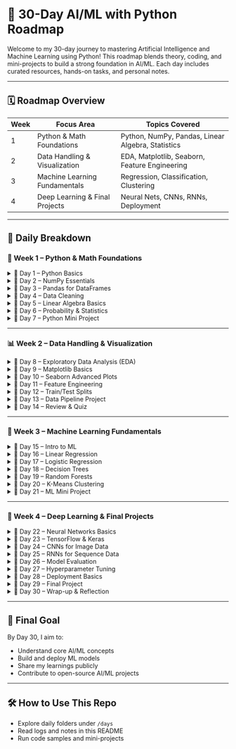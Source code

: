 # 🤖 30-Day AI/ML with Python Roadmap

Welcome to my 30-day journey to mastering Artificial Intelligence and Machine Learning using Python! This roadmap blends theory, coding, and mini-projects to build a strong foundation in AI/ML. Each day includes curated resources, hands-on tasks, and personal notes.

---

## 🗓️ Roadmap Overview

| Week | Focus Area                        | Topics Covered                                      |
|------|----------------------------------|-----------------------------------------------------|
| 1    | Python & Math Foundations        | Python, NumPy, Pandas, Linear Algebra, Statistics   |
| 2    | Data Handling & Visualization    | EDA, Matplotlib, Seaborn, Feature Engineering       |
| 3    | Machine Learning Fundamentals    | Regression, Classification, Clustering              |
| 4    | Deep Learning & Final Projects   | Neural Nets, CNNs, RNNs, Deployment                 |

---

## 📅 Daily Breakdown

### 🔰 Week 1 – Python & Math Foundations

<details>
<summary>📍 Day 1 – Python Basics</summary>

- ✅ Variables, data types, control flow
- 📚 Resource: [Python for Beginners – W3Schools](https://www.w3schools.com/python/)
- 💡 Notes: Practiced loops, functions, and basic I/O

</details>

<details>
<summary>📍 Day 2 – NumPy Essentials</summary>

- ✅ Arrays, slicing, broadcasting
- 📚 Resource: [NumPy Quickstart – NumPy.org](https://numpy.org/doc/stable/user/quickstart.html)

</details>

<details>
<summary>📍 Day 3 – Pandas for DataFrames</summary>

- ✅ Series, DataFrames, indexing, filtering
- 📚 Resource: [Pandas Docs](https://pandas.pydata.org/docs/)

</details>

<details>
<summary>📍 Day 4 – Data Cleaning</summary>

- ✅ Handling missing values, duplicates, type conversion

</details>

<details>
<summary>📍 Day 5 – Linear Algebra Basics</summary>

- ✅ Vectors, matrices, dot product
- 📚 Resource: [Essence of Linear Algebra – 3Blue1Brown](https://www.youtube.com/watch?v=kjBOesZCoqc)

</details>

<details>
<summary>📍 Day 6 – Probability & Statistics</summary>

- ✅ Mean, median, variance, distributions

</details>

<details>
<summary>📍 Day 7 – Python Mini Project</summary>

- ✅ Built a simple data summarizer CLI tool

</details>

---

### 📊 Week 2 – Data Handling & Visualization

<details>
<summary>📍 Day 8 – Exploratory Data Analysis (EDA)</summary>

- ✅ Descriptive stats, correlations

</details>

<details>
<summary>📍 Day 9 – Matplotlib Basics</summary>

- ✅ Line plots, bar charts, histograms

</details>

<details>
<summary>📍 Day 10 – Seaborn Advanced Plots</summary>

- ✅ Box plots, heatmaps, pairplots

</details>

<details>
<summary>📍 Day 11 – Feature Engineering</summary>

- ✅ Scaling, encoding, binning

</details>

<details>
<summary>📍 Day 12 – Train/Test Splits</summary>

- ✅ `train_test_split`, cross-validation

</details>

<details>
<summary>📍 Day 13 – Data Pipeline Project</summary>

- ✅ Built a reusable data preprocessing pipeline

</details>

<details>
<summary>📍 Day 14 – Review & Quiz</summary>

- ✅ Recap Week 2 concepts

</details>

---

### 🧠 Week 3 – Machine Learning Fundamentals

<details>
<summary>📍 Day 15 – Intro to ML</summary>

- ✅ Supervised vs. Unsupervised Learning

</details>

<details>
<summary>📍 Day 16 – Linear Regression</summary>

- ✅ Implemented with `scikit-learn`

</details>

<details>
<summary>📍 Day 17 – Logistic Regression</summary>

- ✅ Binary classification

</details>

<details>
<summary>📍 Day 18 – Decision Trees</summary>

- ✅ Tree-based models, visualization

</details>

<details>
<summary>📍 Day 19 – Random Forests</summary>

- ✅ Ensemble learning

</details>

<details>
<summary>📍 Day 20 – K-Means Clustering</summary>

- ✅ Unsupervised learning

</details>

<details>
<summary>📍 Day 21 – ML Mini Project</summary>

- ✅ Built a classification model for Iris dataset

</details>

---

### 🧬 Week 4 – Deep Learning & Final Projects

<details>
<summary>📍 Day 22 – Neural Networks Basics</summary>

- ✅ Perceptrons, activation functions

</details>

<details>
<summary>📍 Day 23 – TensorFlow & Keras</summary>

- ✅ Built a simple feedforward NN

</details>

<details>
<summary>📍 Day 24 – CNNs for Image Data</summary>

- ✅ Convolution layers, pooling

</details>

<details>
<summary>📍 Day 25 – RNNs for Sequence Data</summary>

- ✅ Time series and text

</details>

<details>
<summary>📍 Day 26 – Model Evaluation</summary>

- ✅ Accuracy, precision, recall, F1-score

</details>

<details>
<summary>📍 Day 27 – Hyperparameter Tuning</summary>

- ✅ Grid search, random search

</details>

<details>
<summary>📍 Day 28 – Deployment Basics</summary>

- ✅ Export model, use with Flask

</details>

<details>
<summary>📍 Day 29 – Final Project</summary>

- ✅ Built a full ML pipeline (e.g., spam classifier)

</details>

<details>
<summary>📍 Day 30 – Wrap-up & Reflection</summary>

- ✅ Documented learnings, next steps

</details>

---

## 🚀 Final Goal

By Day 30, I aim to:
- Understand core AI/ML concepts
- Build and deploy ML models
- Share my learnings publicly
- Contribute to open-source AI/ML projects

---

## 🛠️ How to Use This Repo

- Explore daily folders under `/days`
- Read logs and notes in this README
- Run code samples and mini-projects
